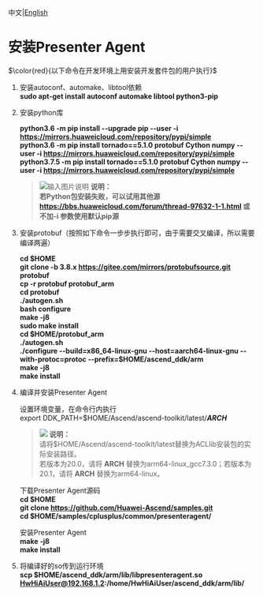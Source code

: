 中文|[English](README_200DK_EN.md)

# 安装Presenter Agent<a name="ZH-CN_TOPIC_0228768065"></a>
$\color{red}{以下命令在开发环境上用安装开发套件包的用户执行}$
1.  安装autoconf、automake、libtool依赖   
    **sudo apt-get install autoconf automake libtool python3-pip**
2.  安装python库  
    
    **python3.6 -m pip install --upgrade pip --user -i https://mirrors.huaweicloud.com/repository/pypi/simple**    
    **python3.6 -m pip install tornado==5.1.0 protobuf Cython numpy --user -i https://mirrors.huaweicloud.com/repository/pypi/simple**  
    **python3.7.5 -m pip install tornado==5.1.0 protobuf Cython numpy --user -i https://mirrors.huaweicloud.com/repository/pypi/simple**
  
    >![输入图片说明](https://images.gitee.com/uploads/images/2020/1130/162342_1d7d35d7_7401379.png "屏幕截图.png") **说明：**  
    >  **若Python包安装失败，可以试用其他源 https://bbs.huaweicloud.com/forum/thread-97632-1-1.html 或不加-i 参数使用默认pip源** 
3.  安装protobuf（按照如下命令一步步执行即可，由于需要交叉编译，所以需要编译两遍）  
    
    **cd \$HOME**     
    **git clone -b 3.8.x https://gitee.com/mirrors/protobufsource.git protobuf**  
    **cp -r protobuf protobuf_arm**  
    **cd protobuf**  
    **./autogen.sh**  
    **bash configure**  
    **make -j8**  
    **sudo make install**  
    **cd \$HOME/protobuf_arm**  
    **./autogen.sh**  
    **./configure --build=x86_64-linux-gnu --host=aarch64-linux-gnu --with-protoc=protoc --prefix=$HOME/ascend_ddk/arm**  
    **make -j8**  
    **make install**    
  
4.  编译并安装Presenter Agent
  
    设置环境变量，在命令行内执行   
    export DDK_PATH=\$HOME/Ascend/ascend-toolkit/latest/**_ARCH_**   
    >![](public_sys-resources/icon-note.gif) **说明：**  
         请将\$HOME/Ascend/ascend-toolkit/latest替换为ACLlib安装包的实际安装路径。   
         若版本为20.0，请将 **ARCH** 替换为arm64-linux_gcc7.3.0；若版本为20.1，请将 **ARCH** 替换为arm64-linux。  

    下载Presenter Agent源码   
     **cd \$HOME**   
     **git clone https://github.com/Huawei-Ascend/samples.git**  
     **cd \$HOME/samples/cplusplus/common/presenteragent/**  

    安装Presenter Agent   
    **make -j8**   
    **make install**  

5.  将编译好的so传到运行环境    
    **scp \$HOME/ascend_ddk/arm/lib/libpresenteragent.so HwHiAiUser@192.168.1.2:/home/HwHiAiUser/ascend_ddk/arm/lib/**     


 
